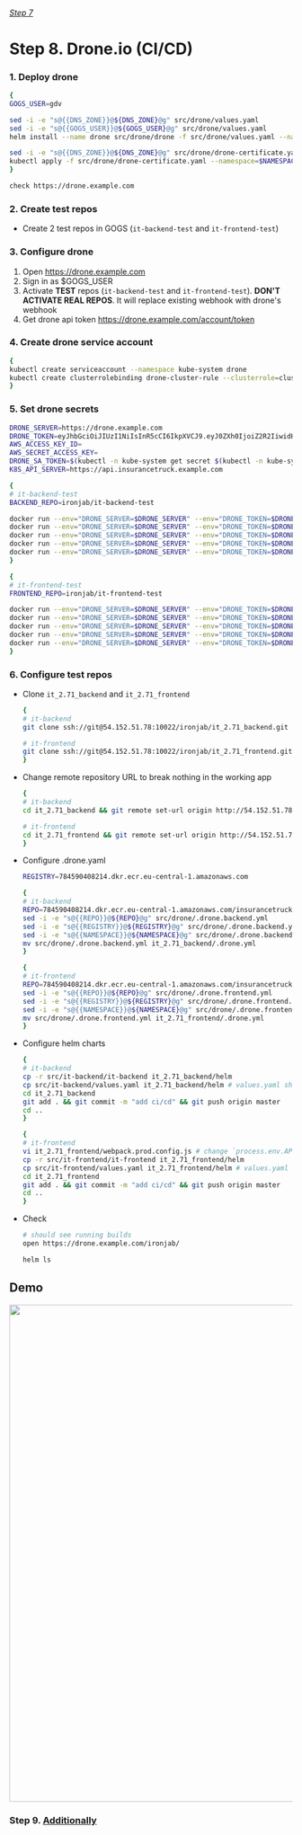 ###### [Step 7](http://54.152.51.78:10080/ironjab/it-k8s/src/master/docs/step7.md)

# Step 8. Drone.io (CI/CD)

### 1. Deploy drone

```sh
{
GOGS_USER=gdv

sed -i -e "s@{{DNS_ZONE}}@${DNS_ZONE}@g" src/drone/values.yaml
sed -i -e "s@{{GOGS_USER}}@${GOGS_USER}@g" src/drone/values.yaml
helm install --name drone src/drone/drone -f src/drone/values.yaml --namespace $NAMESPACE

sed -i -e "s@{{DNS_ZONE}}@${DNS_ZONE}@g" src/drone/drone-certificate.yaml
kubectl apply -f src/drone/drone-certificate.yaml --namespace=$NAMESPACE
}

check https://drone.example.com   
```

### 2. Create test repos

* Create 2 test repos in GOGS (`it-backend-test` and `it-frontend-test`)

### 3. Configure drone

1. Open https://drone.example.com
2. Sign in as $GOGS_USER
3. Activate **TEST** repos (`it-backend-test` and `it-frontend-test`). **DON'T ACTIVATE REAL REPOS**. It will replace existing webhook with drone's webhook
4. Get drone api token https://drone.example.com/account/token

### 4. Create drone service account

```sh
{
kubectl create serviceaccount --namespace kube-system drone
kubectl create clusterrolebinding drone-cluster-rule --clusterrole=cluster-admin --serviceaccount=kube-system:drone
}
```

### 5. Set drone secrets

```sh
DRONE_SERVER=https://drone.example.com
DRONE_TOKEN=eyJhbGciOiJIUzI1NiIsInR5cCI6IkpXVCJ9.eyJ0ZXh0IjoiZ2R2IiwidHlwZSI6InVzZXIifQ.k0mJdool0CJhmM5MihuYWxx36AQmbMh_n_w2fbE7kpY
AWS_ACCESS_KEY_ID=
AWS_SECRET_ACCESS_KEY=
DRONE_SA_TOKEN=$(kubectl -n kube-system get secret $(kubectl -n kube-system get secret | grep drone | awk '{print $1}') -o yaml | grep "token:" | awk '{print $2}' | base64 -d)
K8S_API_SERVER=https://api.insurancetruck.example.com

{
# it-backend-test
BACKEND_REPO=ironjab/it-backend-test

docker run --env="DRONE_SERVER=$DRONE_SERVER" --env="DRONE_TOKEN=$DRONE_TOKEN" drone/cli secret add -repository $BACKEND_REPO -image quay.io/ipedrazas/drone-helm -name dev_api_server -value $K8S_API_SERVER
docker run --env="DRONE_SERVER=$DRONE_SERVER" --env="DRONE_TOKEN=$DRONE_TOKEN" drone/cli secret add -repository $BACKEND_REPO -image quay.io/ipedrazas/drone-helm -name dev_kubernetes_token -value $DRONE_SA_TOKEN
docker run --env="DRONE_SERVER=$DRONE_SERVER" --env="DRONE_TOKEN=$DRONE_TOKEN" drone/cli secret add -repository $BACKEND_REPO -image plugins/ecr -name ecr_access_key -value $AWS_ACCESS_KEY_ID
docker run --env="DRONE_SERVER=$DRONE_SERVER" --env="DRONE_TOKEN=$DRONE_TOKEN" drone/cli secret add -repository $BACKEND_REPO -image plugins/ecr -name ecr_secret_key -value $AWS_SECRET_ACCESS_KEY
docker run --env="DRONE_SERVER=$DRONE_SERVER" --env="DRONE_TOKEN=$DRONE_TOKEN" drone/cli secret add -repository $BACKEND_REPO -image plugins/ecr -name ecr_region -value eu-central-1
}

{
# it-frontend-test
FRONTEND_REPO=ironjab/it-frontend-test

docker run --env="DRONE_SERVER=$DRONE_SERVER" --env="DRONE_TOKEN=$DRONE_TOKEN" drone/cli secret add -repository $FRONTEND_REPO -image quay.io/ipedrazas/drone-helm -name dev_api_server -value $K8S_API_SERVER
docker run --env="DRONE_SERVER=$DRONE_SERVER" --env="DRONE_TOKEN=$DRONE_TOKEN" drone/cli secret add -repository $FRONTEND_REPO -image quay.io/ipedrazas/drone-helm -name dev_kubernetes_token -value $DRONE_SA_TOKEN
docker run --env="DRONE_SERVER=$DRONE_SERVER" --env="DRONE_TOKEN=$DRONE_TOKEN" drone/cli secret add -repository $FRONTEND_REPO -image plugins/ecr -name ecr_access_key -value $AWS_ACCESS_KEY_ID
docker run --env="DRONE_SERVER=$DRONE_SERVER" --env="DRONE_TOKEN=$DRONE_TOKEN" drone/cli secret add -repository $FRONTEND_REPO -image plugins/ecr -name ecr_secret_key -value $AWS_SECRET_ACCESS_KEY
docker run --env="DRONE_SERVER=$DRONE_SERVER" --env="DRONE_TOKEN=$DRONE_TOKEN" drone/cli secret add -repository $FRONTEND_REPO -image plugins/ecr -name ecr_region -value eu-central-1
}
```

### 6. Configure test repos

* Clone `it_2.71_backend` and `it_2.71_frontend`

    ```sh
    {
    # it-backend
    git clone ssh://git@54.152.51.78:10022/ironjab/it_2.71_backend.git

    # it-frontend
    git clone ssh://git@54.152.51.78:10022/ironjab/it_2.71_frontend.git
    }
    ```

* Change remote repository URL to break nothing in the working app

    ```sh
    {
    # it-backend
    cd it_2.71_backend && git remote set-url origin http://54.152.51.78:10080/ironjab/it-backend-test.git && cd ..

    # it-frontend
    cd it_2.71_frontend && git remote set-url origin http://54.152.51.78:10080/ironjab/it-frontend-test.git && cd ..
    }
    ```

* Configure .drone.yaml

    ```sh
    REGISTRY=784590408214.dkr.ecr.eu-central-1.amazonaws.com

    {
    # it-backend
    REPO=784590408214.dkr.ecr.eu-central-1.amazonaws.com/insurancetruck/backend
    sed -i -e "s@{{REPO}}@${REPO}@g" src/drone/.drone.backend.yml
    sed -i -e "s@{{REGISTRY}}@${REGISTRY}@g" src/drone/.drone.backend.yml
    sed -i -e "s@{{NAMESPACE}}@${NAMESPACE}@g" src/drone/.drone.backend.yml
    mv src/drone/.drone.backend.yml it_2.71_backend/.drone.yml
    }

    {
    # it-frontend
    REPO=784590408214.dkr.ecr.eu-central-1.amazonaws.com/insurancetruck/frontend
    sed -i -e "s@{{REPO}}@${REPO}@g" src/drone/.drone.frontend.yml
    sed -i -e "s@{{REGISTRY}}@${REGISTRY}@g" src/drone/.drone.frontend.yml
    sed -i -e "s@{{NAMESPACE}}@${NAMESPACE}@g" src/drone/.drone.frontend.yml
    mv src/drone/.drone.frontend.yml it_2.71_frontend/.drone.yml
    }
    ```

* Configure helm charts

    ```sh
    {
    # it-backend
    cp -r src/it-backend/it-backend it_2.71_backend/helm
    cp src/it-backend/values.yaml it_2.71_backend/helm # values.yaml should be configured from the previous step7
    cd it_2.71_backend 
    git add . && git commit -m "add ci/cd" && git push origin master
    cd ..
    }

    {
    # it-frontend
    vi it_2.71_frontend/webpack.prod.config.js # change `process.env.API_URL` => https://it-backend.example.com
    cp -r src/it-frontend/it-frontend it_2.71_frontend/helm
    cp src/it-frontend/values.yaml it_2.71_frontend/helm # values.yaml should be configured from the previous step7
    cd it_2.71_frontend
    git add . && git commit -m "add ci/cd" && git push origin master
    cd ..
    }
    ```

* Check

    ```sh
    # should see running builds
    open https://drone.example.com/ironjab/ 
    
    helm ls
    ```

## Demo

<p align="center">
  <a target="_blank" href="https://asciinema.org/a/197077">
  <img src="https://asciinema.org/a/197077.png" width="885"></image>
  </a>
</p>

### Step 9. [Additionally](http://54.152.51.78:10080/ironjab/it-k8s/src/master/docs/step9.md)